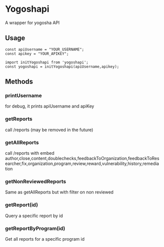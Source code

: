 # Yogoshapi 

A wrapper for yogosha API

## Usage 

```
const apiUsername = "YOUR_USERNAME";
const apikey = "YOUR_APIKEY";

import initYogoshapi from 'yogoshapi';
const yogoshapi = initYogoshapi(apiUsername,apikey);
```

## Methods 

### printUsername

for debug, it prints apiUsername and apiKey

### getReports
call /reports (may be removed in the future)
### getAllReports
call /reports with embed author,close,content,doublechecks,feedbackToOrganization,feedbackToResearcher,fix,organization,program,review,reward,vulnerability,history,remediation

### getNonReviewedReports
Same as getAllReports but with filter on non reviewed

### getReport(id)
Query a specific report by id

### getReportByProgram(id)
Get all reports for a specific program id

